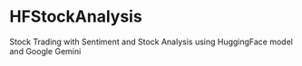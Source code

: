# HFStockAnalysis
Stock Trading with Sentiment and Stock Analysis using HuggingFace model and Google Gemini
